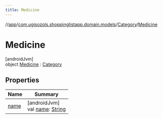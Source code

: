 ```yaml
---
title: Medicine
---
```

//[app](../../../../index.html)/[com.ugisozols.shoppinglistapp.domain.models](../../index.html)/[Category](../index.html)/[Medicine](index.html)



# Medicine



[androidJvm]\
object [Medicine](index.html) : [Category](../index.html)



## Properties


| Name | Summary |
|---|---|
| [name](../name.html) | [androidJvm]<br>val [name](../name.html): [String](https://kotlinlang.org/api/latest/jvm/stdlib/kotlin/-string/index.html) |

